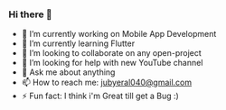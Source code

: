 ### Hi there 👋

- 🔭 I’m currently working on Mobile App Development
- 🌱 I’m currently learning Flutter
- 👯 I’m looking to collaborate on any open-project
- 🤔 I’m looking for help with new YouTube channel 
- 💬 Ask me about anything 
- 📫 How to reach me: jubyeral040@gmail.com
- ⚡ Fun fact: I think i'm Great till get a Bug :)

